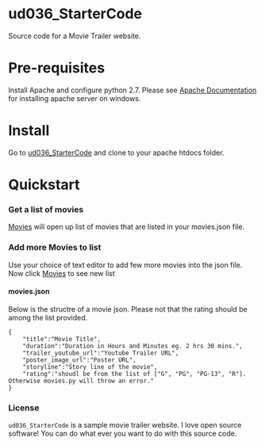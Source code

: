 # ud036_StarterCode
Source code for a Movie Trailer website.

# Pre-requisites

Install Apache and configure python 2.7.  Please see [Apache Documentation](https://httpd.apache.org/docs/2.4/platform/windows.html) for installing apache server on windows.

# Install

Go to [ud036_StarterCode](https://github.com/ramsateesh/ud036_StarterCode) and clone to your apache htdocs folder.

# Quickstart

### Get a list of movies

[Movies](http://localhost/movies) will open up list of movies that are listed in your movies.json file.

### Add more Movies to list

Use your choice of text editor to add few more movies into the json file.  Now click [Movies](http://localhost/mvoies) to see new list

#### movies.json

Below is the structre of a movie json.  Please not that the rating should be among the list provided.

```
{
    "title":"Movie Title",
    "duration":"Duration in Hours and Minutes eg. 2 hrs 30 mins.",
    "trailer_youtube_url":"Youtube Trailer URL",
    "poster_image_url":"Poster URL",
    "storyline":"Story line of the movie",
    "rating":"shoudl be from the list of ["G", "PG", "PG-13", "R"].  Otherwise movies.py will throw an error."
}
```

### License

`ud036_StarterCode` is a sample movie trailer website. I love open source software!  You can do what ever you want to do with this source code.
